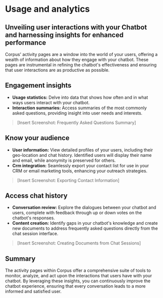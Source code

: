 # Usage and analytics
## Unveiling user interactions with your Chatbot and harnessing insights for enhanced performance

Corpus' activity pages are a window into the world of your users, offering a wealth of information about how they engage with your chatbot. These pages are instrumental in refining the chatbot's effectiveness and ensuring that user interactions are as productive as possible.

## Engagement insights

- **Usage statistics:** Delve into data that shows how often and in what ways users interact with your chatbot.
- **Interaction summaries:** Access summaries of the most commonly asked questions, providing insight into user needs and interests.

> [Insert Screenshot: Frequently Asked Questions Summary]

## Know your audience

- **User information:** View detailed profiles of your users, including their geo-location and chat history. Identified users will display their name and email, while anonymity is preserved for others.
- **Crm integration:** Seamlessly export your contact list for use in your CRM or email marketing tools, enhancing your outreach strategies.

> [Insert Screenshot: Exporting Contact Information]

## Access chat history

- **Conversation review:** Explore the dialogues between your chatbot and users, complete with feedback through up or down votes on the chatbot's responses.
- **Content creation:** Identify gaps in your chatbot's knowledge and create new documents to address frequently asked questions directly from the chat session interface.

> [Insert Screenshot: Creating Documents from Chat Sessions]

## Summary

The activity pages within Corpus offer a comprehensive suite of tools to monitor, analyze, and act upon the interactions that users have with your chatbot. By leveraging these insights, you can continuously improve the chatbot experience, ensuring that every conversation leads to a more informed and satisfied user.
